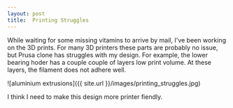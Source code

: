 ```yaml
---
layout: post
title:  Printing Struggles
---
```


While waiting for some missing vitamins to arrive by mail, I've been working
on the 3D prints. For many 3D printers these parts are probably no issue, but
Prusa clone has struggles with my design.
For example, the lower bearing hoder has a couple couple of layers low print
volume. At these layers, the filament does not adhere well. 

![aluminium extrusions]({{ site.url }}/images/printing_struggles.jpg)

I think I need to make this design more printer fiendly.
